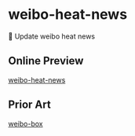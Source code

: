 # weibo-heat-news

:newspaper: Update weibo heat news

## Online Preview

[weibo-heat-news](https://ntnyq.github.io/weibo-heat-news)

## Prior Art

[weibo-box](https://github.com/Himself65/weibo-box)
